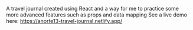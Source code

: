 A travel journal created using React and a way for me to practice some more advanced features such as props and data mapping 
See a live demo here: https://anorte13-travel-journal.netlify.app/
